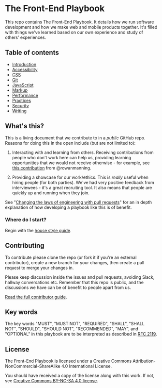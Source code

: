 # The Front-End Playbook

This repo contains The Front-End Playbook. It details how we run software development and how we make web and mobile products together. It's filled with things we've learned based on our own experience and study of others' experiences.

## Table of contents

* [Introduction](#whats-this)
* [Accessibility](accessibility/README.md)
* [CSS](css/README.md)
* [Git](git/README.md)
* [JavaScript](javascript/README.md)
* [Markup](markup/README.md)
* [Performance](performance/README.md)
* [Practices](practices/README.md)
* [Security](security/README.md)
* [Writing](writing/README.md)

## What's this?

This is a living document that we contribute to in a _public_ GitHub repo. Reasons for doing this in the open include (but are not limited to):

1. Interacting with and learning from others. Receiving contributions from people who don't work here can help us, providing learning opportunities that we would not receive otherwise - for example, see [this contribution](https://github.com/springernature/frontend-playbook/pull/48#issuecomment-236139605) from @rowanmanning.

1. Providing a showcase for our work/ethics. This is _really_ useful when hiring people (for both parties). We've had very positive feedback from interviewees - it's a great recruiting tool. It also means that people are quickly up and running when they join.

See "[Changing the laws of engineering with pull requests](https://www.youtube.com/watch?v=YIpNpptGX6Q)" for an in depth explanation of how developing a playbook like this is of benefit.

### Where do I start?

Begin with the [house style guide](practices/house-style.md).

## Contributing

To contribute please clone the repo (or fork it if you're an external contributor), create a new branch for your changes, then create a pull request to merge your changes in.

Please keep discussion inside the issues and pull requests, avoiding Slack, hallway conversations etc. Remember that this repo is public, and the discussions we have can be of benefit to people apart from us.

[Read the full contributor guide](CONTRIBUTING.md).

## Key words

The key words "MUST", "MUST NOT", "REQUIRED", "SHALL", "SHALL NOT", "SHOULD", "SHOULD NOT", "RECOMMENDED",  "MAY", and "OPTIONAL" in this playbook are to be interpreted as described in [RFC 2119](https://tools.ietf.org/html/rfc2119).

## License

The Front-End Playbook is licensed under a Creative Commons Attribution-NonCommercial-ShareAlike 4.0 International License.

You should have received a copy of the license along with this work. If not, see [Creative Commons BY-NC-SA 4.0 license](http://creativecommons.org/licenses/by-nc-sa/4.0/).
